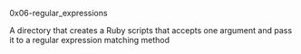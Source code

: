 0x06-regular_expressions

A directory that  creates a Ruby scripts that accepts one argument and pass it to a regular expression matching method

